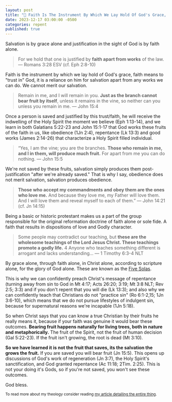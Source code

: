```yaml
---
layout: post
title: "🎼 Faith Is The Instrument By Which We Lay Hold Of God's Grace, And A Branch Cannot Bear Fruit By Itself"
date: 2023-12-17 03:00:00 -0500
categories: repent
published: true
---
```


Salvation is by grace alone and justification in the sight of God is by faith alone. 

> For we hold that one is justified by **faith apart from works** of the law. &mdash; Romans 3:28 ESV (cf. Eph 2:8-10)

Faith is the instrument by which we lay hold of God's grace, faith means to "trust in" God, it is a reliance on him for salvation apart from any works we can do. We cannot merit our salvation.

> Remain in me, and I will remain in you. **Just as the branch cannot bear fruit by itself**, unless it remains in the vine, so neither can you unless you remain in me. &mdash; John 15:4

Once a person is saved and justified by this trust/faith, he will receive the indwelling of the Holy Spirit the moment we believe (Eph 1:13-14), and we learn in both Galatians 5:22-23 and John 15:1-17 that God works these fruits of the faith in us, like obedience (1Jn 2:4), repentance (Lk 13:3) and good works (James 2:14-26) that characterize a Holy Spirit filled individual.

> “Yes, I am the vine; you are the branches. **Those who remain in me, and I in them, will produce much fruit.** For apart from me you can do nothing. &mdash; John 15:5

We're not saved by these fruits, salvation simply produces them post-justification "after we're already saved." That is why I say, obedience does not merit salvation, salvation produces obedience.

> **Those who accept my commandments and obey them are the ones who love me.** And because they love me, my Father will love them. And I will love them and reveal myself to each of them.” &mdash; John 14:21 (cf. Jn 14:15)

<!-- And that is what I and other basic protestants like Chuck Smith, Ron Rhodes, Chuck Missler, and Geisler, Packer, Ryrie, and Grudem all teach. -->

Being a basic or historic protestant makes us a part of the group responsible for the original reformation doctrine of faith alone or sole fide. A faith that results in dispositions of love and Godly character.

> Some people may contradict our teaching, but **these are the wholesome teachings of the Lord Jesus Christ. These teachings promote a godly life.** 4 Anyone who teaches something different is arrogant and lacks understanding... &mdash; 1 Timothy 6:3-4 NLT

By grace alone, through faith alone, in Christ alone, according to scripture alone, for the glory of God alone. These are known as the [Five Solas](/assets/images/solas.jpg).

This is why we can confidently preach Christ's message of repentance (turning away from sin to God in Mt 4:17; Acts 26:20; 3:19; Mt 3:8 NLT; Rev 2:5; 3:3) and if you don't repent that you will die (Lk 13:3); and also why we can confidently teach that Christians do not "practice sin" (Ro 6:1-2,15; 1Jn 3:6-10), which means that we do not pursue lifestyles of indulgent sin, because for supernatural reasons we're incapable (1Jn 5:18).

So when Christ says that you can know a true Christian by their fruits he really means it, because if your faith was genuine it would bear these outcomes. **Bearing fruit happens naturally for living trees, both in nature and metaphorically.** The fruit of the Spirit, not the fruit of human decision (Gal 5:22-23). If the fruit isn't growing, the root is dead (Mt 3:10).

**So we have learned it is not the fruit that saves, its the salvation the grows the fruit.** If you are saved you will bear fruit (Jn 15:5). This opens up discussions of God's work of regeneration (Jn 3:7), the Holy Spirit's sanctification, and God granted repentance (Ac 11:18; 2Tim. 2:25). This is not your doing it's Gods, so if you're not saved, you won't see these outcomes.

God bless.


<sup>To read more about my theology consider reading [my article detailing the entire thing](https://sevenshepherd.github.io/theology/#alone).</sup>

<script>
    var refTagger = {
        settings: {
            bibleVersion: 'ESV'
        }
    }; 

    (function(d, t) {
        var n=d.querySelector('[nonce]');
        refTagger.settings.nonce = n && (n.nonce||n.getAttribute('nonce'));
        var g = d.createElement(t), s = d.getElementsByTagName(t)[0];
        g.src = 'https://api.reftagger.com/v2/RefTagger.js';
        g.nonce = refTagger.settings.nonce;
        s.parentNode.insertBefore(g, s);
    }(document, 'script'));
</script>